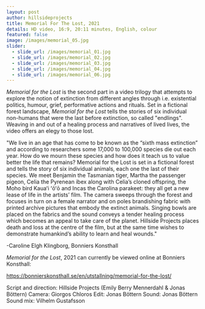 ```yaml
---
layout: post
author: hillsideprojects
title: Memorial For The Lost, 2021
details: HD video, 16:9, 20:11 minutes, English, colour
featured: false
image: /images/memorial_05.jpg
slider:
  - slide_url: /images/memorial_01.jpg
  - slide_url: /images/memorial_02.jpg
  - slide_url: /images/memorial_03.jpg
  - slide_url: /images/memorial_04.jpg
  - slide_url: /images/memorial_06.jpg
---
```

*Memorial for the Lost* is the second part in a video trilogy that attempts to explore the notion of extinction from different angles through i.e. existential politics, humour, grief, performative actions and rituals. Set in a fictional forest landscape, *Memorial for the Lost* tells the stories of six individual non-humans that were the last before extinction, so called "endlings". Weaving in and out of a healing process and narratives of lived lives, the video offers an elegy to those lost.



"We live in an age that has come to be known as the “sixth mass extinction” and according to researchers some 17,000 to 100,000 species die out each year. How do we mourn these species and how does it teach us to value better the life that remains? Memorial for the Lost is set in a fictional forest and tells the story of six individual animals, each one the last of their species. We meet Benjamin the Tasmanian tiger, Martha the passenger pigeon, Celia the Pyrenean ibex along with Celia’s cloned offspring, the Moho bird Kauaʻi ʻōʻō and Incas the Carolina parakeet: they all get a new lease of life in the artists’ film. The camera sweeps through the forest and focuses in turn on a female narrator and on poles brandishing fabric with printed archive pictures that embody the extinct animals. Singing bowls are placed on the fabrics and the sound conveys a tender healing process which becomes an appeal to take care of the planet. Hillside Projects places death and loss at the centre of the film, but at the same time wishes to demonstrate humankind’s ability to learn and heal wounds."

\-Caroline Elgh Klingborg, Bonniers Konsthall

*Memorial for the Lost*, 2021 can currently be viewed online at Bonniers Konsthall:

<https://bonnierskonsthall.se/en/utstallning/memorial-for-the-lost/>





Script and direction: Hillside Projects (Emily Berry Mennerdahl & Jonas Böttern)                                 Camera: Giorgos Chloros                                                                                                      Edit: Jonas Böttern                                                                                                             Sound: Jonas Böttern                                                                                                           Sound mix: Vilhelm Gustafsson